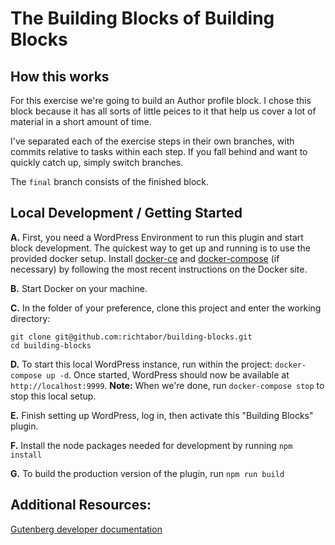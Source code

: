 # The Building Blocks of Building Blocks

## How this works

For this exercise we're going to build an Author profile block. I chose this block because it has all sorts of little peices to it that help us cover a lot of material in a short amount of time.

I've separated each of the exercise steps in their own branches, with commits relative to tasks within each step. If you fall behind and want to quickly catch up, simply switch branches. 

The `final` branch consists of the finished block.

## Local Development / Getting Started
**A.** First, you need a WordPress Environment to run this plugin and start block development. The quickest way to get up and running is to use the provided docker setup. Install [docker-ce](https://store.docker.com/search?type=edition&offering=community) and [docker-compose](https://docs.docker.com/compose/install/) (if necessary) by following the most recent instructions on the Docker site.

**B.** Start Docker on your machine.

**C.** In the folder of your preference, clone this project and enter the working directory:

```
git clone git@github.com:richtabor/building-blocks.git
cd building-blocks
```

**D.** To start this local WordPress instance, run within the project: `docker-compose up -d`. Once started, WordPress should now be available at `http://localhost:9999`. **Note:** When we're done, run `docker-compose stop` to stop this local setup.

**E.** Finish setting up WordPress, log in, then activate this "Building Blocks" plugin. 


**F.** Install the node packages needed for development by running `npm install`

**G.** To build the production version of the plugin, run `npm run build`

## Additional Resources:
[Gutenberg developer documentation](https://wordpress.org/gutenberg/handbook/)
